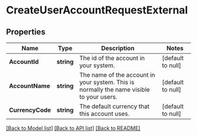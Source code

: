# CreateUserAccountRequestExternal

## Properties
Name | Type | Description | Notes
------------ | ------------- | ------------- | -------------
**AccountId** | **string** | The id of the account in your system. | [default to null]
**AccountName** | **string** | The name of the account in your system. This is normally the name visible to your users. | [default to null]
**CurrencyCode** | **string** | The default currency that this account uses. | [default to null]

[[Back to Model list]](../README.md#documentation-for-models) [[Back to API list]](../README.md#documentation-for-api-endpoints) [[Back to README]](../README.md)

